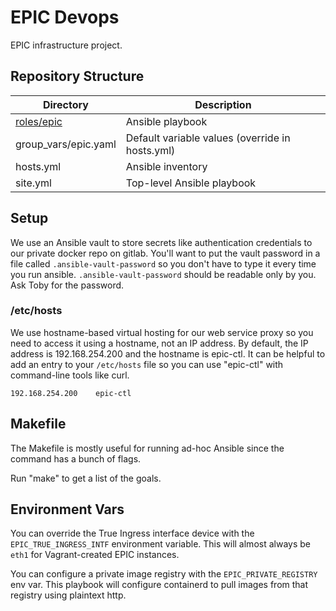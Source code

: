 # EPIC Devops

EPIC infrastructure project.

## Repository Structure

| Directory              | Description                                     |
| ---------------------- | -----------------------------------------       |
| [roles/epic](roles/epic) | Ansible playbook                                |
| group_vars/epic.yaml   | Default variable values (override in hosts.yml) |
| hosts.yml              | Ansible inventory                               |
| site.yml               | Top-level Ansible playbook                      |

## Setup

We use an Ansible vault to store secrets like authentication
credentials to our private docker repo on gitlab. You'll want to put
the vault password in a file called ```.ansible-vault-password``` so
you don't have to type it every time you run
ansible. ```.ansible-vault-password``` should be readable only by
you. Ask Toby for the password.

### /etc/hosts

We use hostname-based virtual hosting for our web service proxy so you need to access it using a hostname, not an IP address.
By default, the IP address is 192.168.254.200 and the hostname is epic-ctl.
It can be helpful to add an entry to your `/etc/hosts` file so you can use "epic-ctl" with command-line tools like curl.

```
192.168.254.200    epic-ctl
```

## Makefile

The Makefile is mostly useful for running ad-hoc Ansible since the
command has a bunch of flags.

Run "make" to get a list of the goals.

## Environment Vars

You can override the True Ingress interface device with the
```EPIC_TRUE_INGRESS_INTF``` environment variable. This will almost
always be ```eth1``` for Vagrant-created EPIC instances.

You can configure a private image registry with the ```EPIC_PRIVATE_REGISTRY``` env var. This playbook will configure containerd to pull images from that registry using plaintext http.

